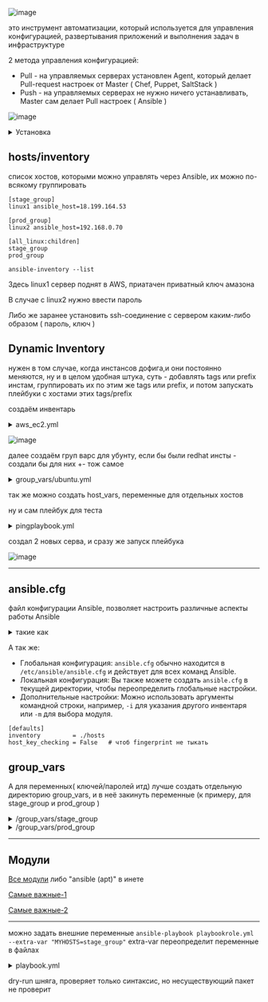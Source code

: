 ![image](https://github.com/Wireflex/Ansible/assets/165675775/a0566b9d-8065-4fda-9516-6b08c06500fa)

это инструмент автоматизации, который используется для управления конфигурацией, развертывания приложений и выполнения задач в инфраструктуре

2 метода управления конфигурацией:
 - Pull - на управляемых серверах установлен Agent, который делает Pull-request настроек от Master ( Chef, Puppet, SaltStack )
 - Push - на управляемых серверах не нужно ничего устанавливать, Master сам делает Pull настроек ( Ansible )

![image](https://github.com/user-attachments/assets/12987903-a769-4262-95c9-b1b8d9cf803b)

<details> <summary>Установка</summary>

```
sudo apt-add-repository ppa:ansible/ansible
sudo apt update
sudo apt install ansible
```
</details>

## hosts/inventory
список хостов, которыми можно управлять через Ansible, их можно по-всякому группировать

```
[stage_group]
linux1 ansible_host=18.199.164.53

[prod_group]
linux2 ansible_host=192.168.0.70

[all_linux:children]
stage_group
prod_group

```

```ansible-inventory --list```

Здесь linux1 сервер поднят в AWS, приатачен приватный ключ амазона

В случае с linux2 нужно ввести пароль

Либо же заранее установить ssh-соединение с сервером каким-либо образом ( пароль, ключ )

## Dynamic Inventory

нужен в том случае, когда инстансов дофига,и они постоянно меняются, ну и в целом удобная штука, суть - добавлять tags или prefix инстам, группировать их по этим же tags или prefix, и потом запускать плейбуки с хостами этих tags/prefix

создаём инвентарь
<details> <summary>aws_ec2.yml</summary>

```
plugin: aws_ec2
aws_profile: default
regions:
  - eu-central-1

hostnames:
  - ip-address    # тут чтобы по публичным айпи фильтровал, по дефолту по приватным будет( можно по домену кста делать )

#keyed_groups:
 # - prefix: arch       # можно группировать по префиксам
  #  key: architecture
  #- prefix: az
   # key: placement.availability_zone
groups:                           # либо по tags
  ubuntu: "'ubuntu' in tags.OS"   # на всех инстах,с которыми хотим взаимодействовать установлен tag "OS=ubuntu"
                                  # очевидно, можно группировать как угодно
```
</details>

![image](https://github.com/user-attachments/assets/1306d3e2-5cac-483b-ab9a-498abd32d9ae)

далее создаём груп варс для убунту, если бы были redhat инсты - создали бы для них +- тож самое

<details> <summary>group_vars/ubuntu.yml</summary>

```
ansible_ssh_private_key_file: wireflex-key-frankfurt.pem  # в директории лежит приватный ключ инста chmod 600
ansible_ssh_user: ubuntu                                  # подняты убунту сервы, у redhat, к примеру, тут будет ec2-user
ansible_ssh_common_args: '-o StrictHostKeyChecking=no'    # фингерпринт отключаем
```
</details>

так же можно создать host_vars, переменные для отдельных хостов

ну и сам плейбук для теста

<details> <summary>pingplaybook.yml</summary>

```
- name: ping
  hosts: ubuntu

  tasks:
    - name: ping
      ping:
```
</details>

создал 2 новых серва, и сразу же запуск плейбука

![image](https://github.com/user-attachments/assets/8c4dd98b-de1b-41ba-b114-bf4fa7c43edb)

---

## ansible.cfg

файл конфигурации Ansible, позволяет настроить различные аспекты работы Ansible
<details> <summary>такие как</summary>

```
* Пути к инвентарю: Указывает, где искать файлы инвентаря, если они не находятся в стандартном месте (`/etc/ansible/hosts`).
* Пути к playbook: Указывает, где искать playbook, если они не находятся в текущей директории.
* Параметры по умолчанию: Устанавливает значения по умолчанию для различных параметров, таких как:
    * `ansible_user`: Пользователь для входа на хосты.
    * `ansible_port`: Порт для подключения к хостам.
    * `ansible_python_interpreter`: Путь к интерпретатору Python.
* Логирование: Настраивает уровень детализации логов.
* Прокси: Настраивает использование прокси-сервера.
```
</details>

А так же:
* Глобальная конфигурация: `ansible.cfg` обычно находится в `/etc/ansible/ansible.cfg` и действует для всех команд Ansible.
* Локальная конфигурация: Вы также можете создать `ansible.cfg` в текущей директории, чтобы переопределить глобальные настройки.
* Дополнительные настройки: Можно использовать аргументы командной строки, например, `-i` для указания другого инвентаря или `-m` для выбора модуля.

```
[defaults]
inventory         = ./hosts
host_key_checking = False   # чтоб fingerprint не тыкать
```

## group_vars

А для переменных( ключей/паролей итд) лучше создать отдельную директорию group_vars, и в неё закинуть переменные (к примеру, для stage_group и prod_group )

<details> <summary>/group_vars/stage_group</summary>

```
---
ansible_user:                 ubuntu
ansible_ssh_private_key_file: /home/wireflex/.ssh/wireflex-key-frankfurt.pem

```
</details>

<details> <summary>/group_vars/prod_group</summary>

```
---
ansible_user:     wireflex
ansible_ssh_pass: dota228
ansible_become_pass: dota   # либо у юзера вообще убрать пароль в visudo (%sudo   ALL=(ALL:ALL) ALL
                                                                        # wireflex ALL=(ALL:ALL) NOPASSWD:ALL)
```
</details>

---

## Модули

[Все модули](https://docs.ansible.com/ansible/2.9/modules/list_of_all_modules.html) либо "ansible (apt)" в инете

[Самые важные-1](https://habr.com/ru/companies/slurm/articles/707130/)

[Самые важные-2](https://habr.com/ru/companies/slurm/articles/707986/)

---

можно задать внешние переменные ```ansible-playbook playbookrole.yml --extra-var "MYHOSTS=stage_group"``` extra-var переопределит переменные в файлах 

<details> <summary>playbook.yml</summary>

```
---
- name: Install Apache and Upload Web Page
  hosts: "{{ MYHOSTS }}"
  become: yes

  roles:
    - { role: deploy_apache_web, when: ansible_system == 'Linux' }
```
</details>

dry-run шняга, проверяет только синтаксис, но несуществующий пакет не проверит
